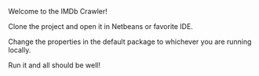 Welcome to the IMDb Crawler!

Clone the project and open it in Netbeans or favorite IDE.

Change the properties in the default package to whichever you are running locally.

Run it and all should be well!
